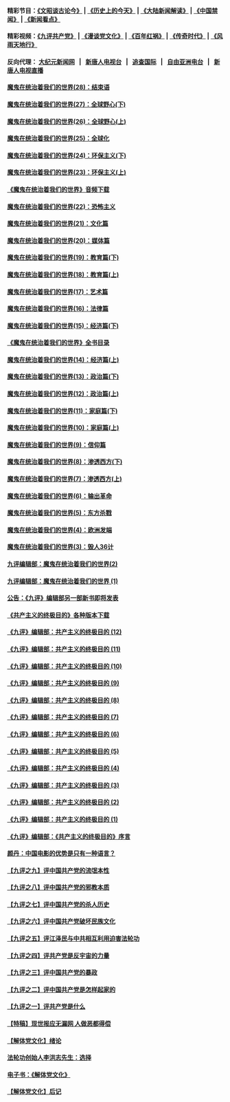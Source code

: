 #### 精彩节目：[《文昭谈古论今》](http://45.76.220.221/wenzhao) | [《历史上的今天》](http://45.76.220.221/today-in-history) | [《大陆新闻解读》](http://45.76.220.221/ntdtv-comedy) | [《中国禁闻》](http://45.76.220.221/ntdtv-news) | [《新闻看点》](http://45.76.220.221/news-insight) 

 #### 精彩视频：[《九评共产党》](http://45.76.220.221:10000/videos/jiuping) | [《漫谈党文化》](http://45.76.220.221:10000/videos/mtdwh) | [《百年红祸》](http://45.76.220.221:10000/videos/bnhh) | [《传奇时代》](http://45.76.220.221:10000/videos/legend) | [《风雨天地行》](http://45.76.220.221:10000/videos/fytdx) 

 #### 反向代理： [大纪元新闻网](http://45.76.220.221:10080/) &nbsp;&nbsp;|&nbsp;&nbsp; [新唐人电视台](http://45.76.220.221:8000/) &nbsp;&nbsp;|&nbsp;&nbsp; [追查国际](http://45.76.220.221:10010/) &nbsp;&nbsp;|&nbsp;&nbsp; [自由亚洲电台](http://45.76.220.221:9800/) &nbsp;&nbsp;|&nbsp;&nbsp; [新唐人电视直播](http://45.76.220.221/) 

#### [魔鬼在统治着我们的世界(28)：结束语](../pages/nsc422/n10936246.md?t=02190637) 

#### [魔鬼在统治着我们的世界(27)：全球野心(下)](../pages/nsc422/n10928319.md?t=02190637) 

#### [魔鬼在统治着我们的世界(26)：全球野心(上)](../pages/nsc422/n10900318.md?t=02190637) 

#### [魔鬼在统治着我们的世界(25)：全球化](../pages/nsc422/n10788205.md?t=02190637) 

#### [魔鬼在统治着我们的世界(24)：环保主义(下)](../pages/nsc422/n10695307.md?t=02190637) 

#### [魔鬼在统治着我们的世界(23)：环保主义(上)](../pages/nsc422/n10688613.md?t=02190637) 

#### [《魔鬼在统治着我们的世界》音频下载](../pages/nsc422/n10635553.md?t=02190637) 

#### [魔鬼在统治着我们的世界(22)：恐怖主义](../pages/nsc422/n10614727.md?t=02190637) 

#### [魔鬼在统治着我们的世界(21)：文化篇](../pages/nsc422/n10597706.md?t=02190637) 

#### [魔鬼在统治着我们的世界(20)：媒体篇](../pages/nsc422/n10586579.md?t=02190637) 

#### [魔鬼在统治着我们的世界(19)：教育篇(下)](../pages/nsc422/n10564808.md?t=02190637) 

#### [魔鬼在统治着我们的世界(18)：教育篇(上)](../pages/nsc422/n10526970.md?t=02190637) 

#### [魔鬼在统治着我们的世界(17)：艺术篇](../pages/nsc422/n10499093.md?t=02190637) 

#### [魔鬼在统治着我们的世界(16)：法律篇](../pages/nsc422/n10485969.md?t=02190637) 

#### [魔鬼在统治着我们的世界(15)：经济篇(下)](../pages/nsc422/n10469975.md?t=02190637) 

#### [《魔鬼在统治着我们的世界》全书目录](../pages/nsc422/n10464261.md?t=02190637) 

#### [魔鬼在统治着我们的世界(14)：经济篇(上)](../pages/nsc422/n10457370.md?t=02190637) 

#### [魔鬼在统治着我们的世界(13)：政治篇(下)](../pages/nsc422/n10448270.md?t=02190637) 

#### [魔鬼在统治着我们的世界(12)：政治篇(上)](../pages/nsc422/n10444576.md?t=02190637) 

#### [魔鬼在统治着我们的世界(11)：家庭篇(下)](../pages/nsc422/n10440961.md?t=02190637) 

#### [魔鬼在统治着我们的世界(10)：家庭篇(上)](../pages/nsc422/n10435448.md?t=02190637) 

#### [魔鬼在统治着我们的世界(9)：信仰篇](../pages/nsc422/n10432159.md?t=02190637) 

#### [魔鬼在统治着我们的世界(8)：渗透西方(下)](../pages/nsc422/n10429603.md?t=02190637) 

#### [魔鬼在统治着我们的世界(7)：渗透西方(上)](../pages/nsc422/n10426013.md?t=02190637) 

#### [魔鬼在统治着我们的世界(6)：输出革命](../pages/nsc422/n10421536.md?t=02190637) 

#### [魔鬼在统治着我们的世界(5)：东方杀戮](../pages/nsc422/n10417707.md?t=02190637) 

#### [魔鬼在统治着我们的世界(4)：欧洲发端](../pages/nsc422/n10414890.md?t=02190637) 

#### [魔鬼在统治着我们的世界(3)：毁人36计](../pages/nsc422/n10411583.md?t=02190637) 

#### [九评编辑部：魔鬼在统治着我们的世界(2)](../pages/nsc422/n10410036.md?t=02190637) 

#### [九评编辑部：魔鬼在统治着我们的世界 (1)](../pages/nsc422/n10406825.md?t=02190637) 

#### [公告：《九评》编辑部另一部新书即将发表](../pages/nsc422/n10405104.md?t=02190637) 

#### [《共产主义的终极目的》各种版本下载](../pages/nsc422/n10022138.md?t=02190637) 

#### [《九评》编辑部：共产主义的终极目的 (12)](../pages/nsc422/n9933272.md?t=02190637) 

#### [《九评》编辑部：共产主义的终极目的 (11)](../pages/nsc422/n9924973.md?t=02190637) 

#### [《九评》编辑部：共产主义的终极目的 (10)](../pages/nsc422/n9920883.md?t=02190637) 

#### [《九评》编辑部：共产主义的终极目的 (9)](../pages/nsc422/n9916363.md?t=02190637) 

#### [《九评》编辑部：共产主义的终极目的 (8)](../pages/nsc422/n9912488.md?t=02190637) 

#### [《九评》编辑部：共产主义的终极目的 (7)](../pages/nsc422/n9901176.md?t=02190637) 

#### [《九评》编辑部：共产主义的终极目的 (6)](../pages/nsc422/n9899359.md?t=02190637) 

#### [《九评》编辑部：共产主义的终极目的 (5)](../pages/nsc422/n9893174.md?t=02190637) 

#### [《九评》编辑部：共产主义的终极目的 (4)](../pages/nsc422/n9891246.md?t=02190637) 

#### [《九评》编辑部：共产主义的终极目的 (3)](../pages/nsc422/n9879879.md?t=02190637) 

#### [《九评》编辑部：共产主义的终极目的 (2)](../pages/nsc422/n9876205.md?t=02190637) 

#### [《九评》编辑部：共产主义的终极目的 (1)](../pages/nsc422/n9865857.md?t=02190637) 

#### [《九评》编辑部：《共产主义的终极目的》序言](../pages/nsc422/n9862666.md?t=02190637) 

#### [颜丹：中国电影的优势是只有一种语言？](../pages/nsc422/n9583062.md?t=02190637) 

#### [【九评之九】评中国共产党的流氓本性](../pages/nsc422/n737542.md?t=02190637) 

#### [【九评之八】评中国共产党的邪教本质](../pages/nsc422/n735942.md?t=02190637) 

#### [【九评之七】评中国共产党的杀人历史](../pages/nsc422/n733806.md?t=02190637) 

#### [【九评之六】评中国共产党破坏民族文化](../pages/nsc422/n731667.md?t=02190637) 

#### [【九评之五】评江泽民与中共相互利用迫害法轮功](../pages/nsc422/n730058.md?t=02190637) 

#### [【九评之四】评共产党是反宇宙的力量](../pages/nsc422/n727814.md?t=02190637) 

#### [【九评之三】评中国共产党的暴政](../pages/nsc422/n725597.md?t=02190637) 

#### [【九评之二】评中国共产党是怎样起家的](../pages/nsc422/n723946.md?t=02190637) 

#### [【九评之一】评共产党是什么](../pages/nsc422/n722529.md?t=02190637) 

#### [【特稿】现世报应无漏网 人做恶都得偿](../pages/nsc422/n4215167.md?t=02190637) 

#### [【解体党文化】绪论](../pages/nsc422/n1449356.md?t=02190637) 

#### [法轮功创始人李洪志先生：选择](../pages/nsc422/n3580738.md?t=02190637) 

#### [电子书：《解体党文化》](../pages/nsc422/n1573484.md?t=02190637) 

#### [【解体党文化】后记](../pages/nsc422/n1531999.md?t=02190637) 

